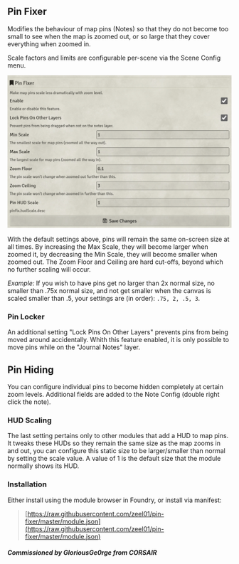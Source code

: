 ## Pin Fixer
Modifies the behaviour of map pins (Notes) so that they do not become too small to see when the map is zoomed out, or so large that they cover everything when zoomed in.

Scale factors and limits are configurable per-scene via the Scene Config menu.

![Config Options](config.png)

With the default settings above, pins will remain the same on-screen size at all times. By increasing the Max Scale, they will become larger when zoomed it, by decreasing the Min Scale, they will become smaller when zoomed out. The Zoom Floor and Ceiling are hard cut-offs, beyond which no further scaling will occur.

*Example:* If you wish to have pins get no larger than 2x normal size, no smaller than .75x normal size, and not get smaller when the canvas is scaled smaller than .5, your settings are (in order): `.75, 2, .5, 3`.

### Pin Locker
An additional setting "Lock Pins On Other Layers" prevents pins from being moved around accidentally. Whith this feature enabled, it is only possible to move pins while on the "Journal Notes" layer. 

## Pin Hiding
You can configure individual pins to become hidden completely at certain zoom levels. Additional fields are added to the Note Config (double right click the note).
### HUD Scaling
The last setting pertains only to other modules that add a HUD to map pins. It tweaks these HUDs so they remain the same size as the map zooms in and out, you can configure this static size to be larger/smaller than normal by setting the scale value. A value of 1 is the default size that the module normally shows its HUD.

### Installation
Either install using the module browser in Foundry, or install via manifest:
> [https://raw.githubusercontent.com/zeel01/pin-fixer/master/module.json](https://raw.githubusercontent.com/zeel01/pin-fixer/master/module.json)

#### *Commissioned by GloriousGe0rge from CORSAIR*
